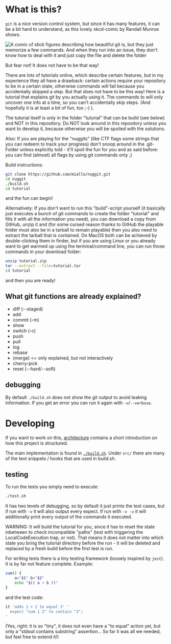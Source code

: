 # What is this?

`git` is a nice version control system, but since it has many features, it can be a bit hard to understand, as this lovely xkcd-comic by Randall Munroe shows:

![A comic of stick figures describing how beautiful git is, but they just memorize a few commands. And when they run into an issue, they don't know how to deal with it and just copy the file and delete the folder](https://imgs.xkcd.com/comics/git.png "If that doesn't fix it, git.txt contains the phone number of a friend of mine who understands git. Just wait through a few minutes of 'It's really pretty simple, just think of branches as...' and eventually you'll learn the commands that will fix everything.")

But fear not! It does not have to be that way!

There are lots of tutorials online, which describe certain features, but in my experience they all have a drawback: certain actions require your repository to be in a certain state, otherwise commands will fail because you accidentally skipped a step. But that does not have to be this way! Here is a tutorial that explains git by you actually using it. The commands to will only uncover one info at a time, so you can't accidentally skip steps. (And hopefully it is at least a bit of fun, too ;-) ).

The tutorial itself is only in the folder "tutorial" that can be build (see below) and NOT in this repository. Do NOT look around in this repository unless you want to develop it, because otherwise you will be spoiled with the solutions.

Also: If you are playing for the "nuggits" (like CTF flags some strings that you can redeem to track your progress) don't snoop around in the .git-Folder unless explicitly told - it'll spoil the fun for you and as said before: you can find (almost) all flags by using git commands only ;)

Build instructions:
```sh
git clone https://github.com/miallo/nuggit.git
cd nuggit
./build.sh
cd tutorial
```
and the fun can begin!

Alternatively: If you don't want to run this "build"-script yourself (it basically just executes a bunch of git commands to create the folder "tutorial" and fills it with all the information you need), you can download a copy from GitHub, unzip it and (for some cursed reason thanks to GitHub the playable folder must also be in a tarball to remain playable) then you also need to extract the tarball that is contained.
On MacOS both can be achieved by double-clicking them in finder, but if you are using Linux or you already want to get warmed up using the terminal/command line, you can run those commands in your download folder:
```sh
unzip tutorial.zip
tar --extract --file=tutorial.tar
cd tutorial
```
and then you are ready!

## What git functions are already explained?

- diff (--staged)
- add
- commit (-m)
- show
- switch (-c)
- push
- pull
- log
- rebase
- (merge) <= only explained, but not interactively
- cherry-pick
- reset (--hard/--soft)

## debugging

By default `./build.sh` does not show the git output to avoid leaking information. If you get an error you can run it again with `-v`/`--verbose`.

# Developing

If you want to work on this, [architecture](./architecture.md) contains a short introduction on how this project is structured.

The main implementation is found in [`./build.sh`](./build.sh). Under `src/` there are many of the text snippets / hooks that are used in build.sh.

## testing

To run the tests you simply need to execute:
```sh
./test.sh
```
It has two levels of debugging, so by default it just prints the test cases, but if run with `-v` it will also output every expect. If run with `-v -v` it will additionally print every output of the commands it executed.

WARNING: It will build the tutorial for you, since it has to reset the state inbetween to check incompatible "paths" (test with triggering the LocalCodeExecution trap, or not). That means it does not matter into which state you bring the tutorial directory before the run - it will be deleted and replaced by a fresh build before the first test is run.

For writing tests there is a tiny testing framework (loosely inspired by `jest`). It is by far not feature complete. Example:
```sh
sum() {
    a="$1" b="$2"
    echo "$(( a + b ))"
}
```
and the test code:
```sh
it 'adds 1 + 2 to equal 3' '
  expect "sum 1 2" to contain "3";
'
```
(Yes, right: it is so "tiny", it does not even have a "to equal" action yet, but only a "stdout contains substring" assertion... So far it was all we needed, but feel free to extend it!)
